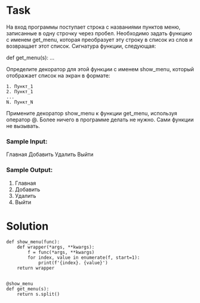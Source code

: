 # Task

На вход программы поступает строка с названиями пунктов меню, записанные в одну строчку через пробел. Необходимо задать функцию с именем get_menu, которая преобразует эту строку в список из слов и возвращает этот список. Сигнатура функции, следующая:

def get_menu(s): ...  

Определите декоратор для этой функции с именем show_menu, который отображает список на экран в формате:
```
1. Пункт_1  
2. Пункт_1
...  
N. Пункт_N  
```
Примените декоратор show_menu к функции get_menu, используя оператор @. Более ничего в программе делать не нужно. Сами функции не вызывать.


### Sample Input:

Главная Добавить Удалить Выйти

### Sample Output:

1. Главная  
2. Добавить  
3. Удалить    
4. Выйти  

# Solution
```
def show_menu(func):
    def wrapper(*args, **kwargs):  
        f = func(*args, **kwargs)
        for index, value in enumerate(f, start=1):
            print(f'{index}. {value}')            
    return wrapper


@show_menu
def get_menu(s):
    return s.split()
```

